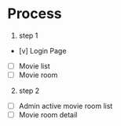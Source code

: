 

# Process
1. step 1
- [v] Login Page
- [ ] Movie list 
- [ ] Movie room

2. step 2
- [ ] Admin active movie room list
- [ ] Movie room detail